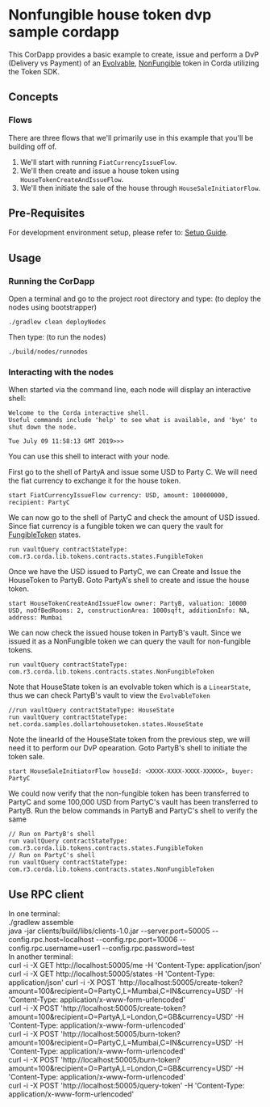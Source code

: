 # Nonfungible house token dvp sample cordapp 

This CorDapp provides a basic example to create, issue and perform a DvP (Delivery vs Payment) of an [Evolvable](https://training.corda.net/libraries/tokens-sdk/#evolvabletokentype), [NonFungible](https://training.corda.net/libraries/tokens-sdk/#nonfungibletoken) token in 
Corda utilizing the Token SDK.


## Concepts


### Flows

There are three flows that we'll primarily use in this example that you'll be building off of.

1. We'll start with running `FiatCurrencyIssueFlow`.
2. We'll then create and issue a house token using `HouseTokenCreateAndIssueFlow`.
3. We'll then initiate the sale of the house through `HouseSaleInitiatorFlow`.



## Pre-Requisites
For development environment setup, please refer to: [Setup Guide](https://docs.corda.net/getting-set-up.html).


## Usage
### Running the CorDapp

Open a terminal and go to the project root directory and type: (to deploy the nodes using bootstrapper)
```
./gradlew clean deployNodes
```
Then type: (to run the nodes)
```
./build/nodes/runnodes
```

### Interacting with the nodes

When started via the command line, each node will display an interactive shell:

    Welcome to the Corda interactive shell.
    Useful commands include 'help' to see what is available, and 'bye' to shut down the node.

    Tue July 09 11:58:13 GMT 2019>>>

You can use this shell to interact with your node.

First go to the shell of PartyA and issue some USD to Party C. We will need the fiat currency to exchange it for the house token.

    start FiatCurrencyIssueFlow currency: USD, amount: 100000000, recipient: PartyC

We can now go to the shell of PartyC and check the amount of USD issued. Since fiat currency is a fungible token we can query the vault for [FungibleToken](https://training.corda.net/libraries/tokens-sdk/#fungibletoken) states.

    run vaultQuery contractStateType: com.r3.corda.lib.tokens.contracts.states.FungibleToken

Once we have the USD issued to PartyC, we can Create and Issue the HouseToken to PartyB. Goto PartyA's shell to create and issue the house token.

    start HouseTokenCreateAndIssueFlow owner: PartyB, valuation: 10000 USD, noOfBedRooms: 2, constructionArea: 1000sqft, additionInfo: NA, address: Mumbai

We can now check the issued house token in PartyB's vault. Since we issued it as a NonFungible token we can query the vault for non-fungible tokens.

    run vaultQuery contractStateType: com.r3.corda.lib.tokens.contracts.states.NonFungibleToken

Note that HouseState token is an evolvable token which is a `LinearState`, thus we can check PartyB's vault to view the `EvolvableToken`

    //run vaultQuery contractStateType: HouseState
    run vaultQuery contractStateType: net.corda.samples.dollartohousetoken.states.HouseState

Note the linearId of the HouseState token from the previous step, we will need it to perform our DvP opearation. Goto PartyB's shell to initiate the token sale.

    start HouseSaleInitiatorFlow houseId: <XXXX-XXXX-XXXX-XXXXX>, buyer: PartyC

We could now verify that the non-fungible token has been transferred to PartyC and some 100,000 USD from PartyC's vault has been transferred to PartyB. Run the below commands in PartyB and PartyC's shell to verify the same

    // Run on PartyB's shell
    run vaultQuery contractStateType: com.r3.corda.lib.tokens.contracts.states.FungibleToken
    // Run on PartyC's shell
    run vaultQuery contractStateType: com.r3.corda.lib.tokens.contracts.states.NonFungibleToken


## Use RPC client  
In one terminal:  
./gradlew assemble    
java -jar clients/build/libs/clients-1.0.jar --server.port=50005 --config.rpc.host=localhost --config.rpc.port=10006 --config.rpc.username=user1 --config.rpc.password=test  
In another terminal:  
curl -i -X GET http://localhost:50005/me -H 'Content-Type: application/json'  
curl -i -X GET http://localhost:50005/states -H 'Content-Type: application/json' 
curl -i -X POST 'http://localhost:50005/create-token?amount=100&recipient=O=PartyC,L=Mumbai,C=IN&currency=USD' -H 'Content-Type: application/x-www-form-urlencoded'  
curl -i -X POST 'http://localhost:50005/create-token?amount=100&recipient=O=PartyA,L=London,C=GB&currency=USD' -H 'Content-Type: application/x-www-form-urlencoded'  
curl -i -X POST 'http://localhost:50005/burn-token?amount=100&recipient=O=PartyC,L=Mumbai,C=IN&currency=USD' -H 'Content-Type: application/x-www-form-urlencoded'  
curl -i -X POST 'http://localhost:50005/burn-token?amount=100&recipient=O=PartyA,L=London,C=GB&currency=USD' -H 'Content-Type: application/x-www-form-urlencoded'  
curl -i -X POST 'http://localhost:50005/query-token' -H 'Content-Type: application/x-www-form-urlencoded'  